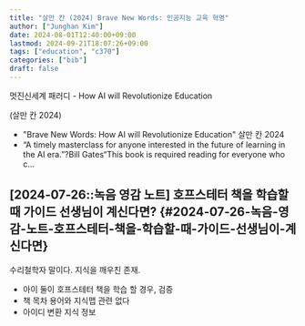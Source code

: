 ```yaml
---
title: "살만 칸 (2024) Brave New Words: 인공지능 교육 혁명"
author: ["Junghan Kim"]
date: 2024-08-01T12:40:00+09:00
lastmod: 2024-09-21T18:07:26+09:00
tags: ["education", "c370"]
categories: ["bib"]
draft: false
---
```


멋진신세계 패러디 - How AI will Revolutionize Education

(살만 칸 2024)

-   "Brave New Words: How AI will Revolutionize Education" 살만 칸 2024
-   “A timely masterclass for anyone interested in the future of learning in the AI era.”?Bill Gates“This book is required reading for everyone who c...


## [2024-07-26::녹음 영감 노트] 호프스테터 책을 학습할 때 가이드 선생님이 계신다면? {#2024-07-26-녹음-영감-노트-호프스테터-책을-학습할-때-가이드-선생님이-계신다면}

수리철학자 말이다. 지식을 깨우친 존재.

-   아이 둘이 호프스테터 책을 학습 할 경우, 검증
-   책 목차 용어와 지식맵 관련 없다
-   아이디 변환 지식 정보
